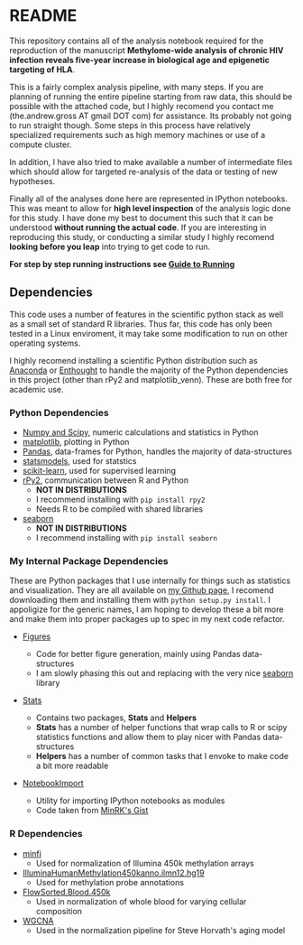 
# README

This repository contains all of the analysis notebook required for the reproduction of the manuscript __Methylome-wide analysis of chronic HIV infection reveals five-year increase in biological age and epigenetic targeting of HLA__.  

This is a fairly complex analysis pipeline, with many steps.  If you are planning of running the entire pipeline starting from raw data, this should be possible with the attached code, but I highly recomend you contact me (the.andrew.gross AT gmail DOT com) for assistance. Its probably not going to run straight though. Some steps in this process have relatively specialized requirements such as high memory machines or use of a compute cluster. 

In addition, I have also tried to make available a number of intermediate files which should allow for targeted re-analysis of the data or testing of new hypotheses. 

Finally all of the analyses done here are represented in IPython notebooks.  This was meant to allow for __high level inspection__ of the analysis logic done for this study. I have done my best to document this such that it can be understood __without running the actual code__.  If you are interesting in reproducing this study, or conducting a similar study I highly recomend __looking before you leap__ into trying to get code to run.  

<b>For step by step running instructions see [Guide to Running](./Guide_to_Running.ipynb)</b>

## Dependencies

This code uses a number of features in the scientific python stack as well as a small set of standard R libraries. Thus far, this code has only been tested in a Linux enviroment, it may take some modification to run on other operating systems.

I highly recomend installing a scientific Python distribution such as [Anaconda](http://continuum.io/) or [Enthought](https://www.enthought.com/) to handle the majority of the Python dependencies in this project (other than rPy2 and matplotlib_venn).  These are both free for academic use.

### Python Dependencies 

* [Numpy and Scipy](http://www.scipy.org/), numeric calculations and statistics in Python 
* [matplotlib](http://matplotlib.org/), plotting in Python
* [Pandas](http://pandas.pydata.org/), data-frames for Python, handles the majority of data-structures  
* [statsmodels](http://statsmodels.sourceforge.net/), used for statstics  
* [scikit-learn](http://scikit-learn.org/stable/), used for supervised learning
* [rPy2](http://rpy.sourceforge.net/rpy2.html), communication between R and Python  
  * __NOT IN DISTRIBUTIONS__  
  * I recommend installing with `pip install rpy2`  
  * Needs R to be compiled with shared libraries  
* [seaborn](http://stanford.edu/~mwaskom/software/seaborn/index.html) 
  * __NOT IN DISTRIBUTIONS__  
  * I recommend installing with `pip install seaborn` 


### My Internal Package Dependencies

These are Python packages that I use internally for things such as statistics and visualization. They are all available on [my Github page](https://github.com/theandygross), I recomend downloading them and installing them with `python setup.py install`.  I appoligize for the generic names, I am hoping to develop these a bit more and make them into proper packages up to spec in my next code refactor.   

* [Figures](https://github.com/theandygross/Figures) 
  * Code for better figure generation, mainly using Pandas data-structures 
  * I am slowly phasing this out and replacing with the very nice [seaborn](http://stanford.edu/~mwaskom/software/seaborn/index.html) library  
  
* [Stats](https://github.com/theandygross/Stats)  
  * Contains two packages, __Stats__ and __Helpers__ 
  * __Stats__ has a number of helper functions that wrap calls to R or scipy statistics functions and allow them to play nicer with Pandas data-structures  
  * __Helpers__ has a number of common tasks that I envoke to make code a bit more readable 
  
* [NotebookImport](https://github.com/theandygross/NotebookImport) 
  * Utility for importing IPython notebooks as modules
  * Code taken from [MinRK's Gist](http://nbviewer.ipython.org/gist/minrk/6011986)

### R Dependencies 
* [minfi](http://bioconductor.org/packages/release/bioc/html/minfi.html) 
    * Used for normalization of Illumina 450k methylation arrays 
* [IlluminaHumanMethylation450kanno.ilmn12.hg19](http://bioconductor.org/packages/release/data/annotation/html/IlluminaHumanMethylation450kanno.ilmn12.hg19.html)
    * Used for methylation probe annotations 
* [FlowSorted.Blood.450k](http://bioconductor.org/packages/release/data/experiment/html/FlowSorted.Blood.450k.html) 
    * Used in normalization of whole blood for varying cellular composition  
* [WGCNA](http://labs.genetics.ucla.edu/horvath/CoexpressionNetwork/Rpackages/WGCNA/) 
    * Used in the normalization pipeline for Steve Horvath's aging model
